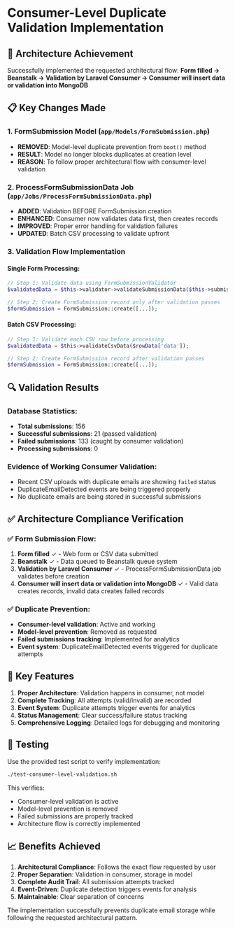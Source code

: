 # Consumer-Level Duplicate Validation Implementation

## 🎯 Architecture Achievement

Successfully implemented the requested architectural flow:
**Form filled → Beanstalk → Validation by Laravel Consumer → Consumer will insert data or validation into MongoDB**

## 📋 Key Changes Made

### 1. FormSubmission Model (`app/Models/FormSubmission.php`)
- **REMOVED**: Model-level duplicate prevention from `boot()` method
- **RESULT**: Model no longer blocks duplicates at creation level
- **REASON**: To follow proper architectural flow with consumer-level validation

### 2. ProcessFormSubmissionData Job (`app/Jobs/ProcessFormSubmissionData.php`)
- **ADDED**: Validation BEFORE FormSubmission creation
- **ENHANCED**: Consumer now validates data first, then creates records
- **IMPROVED**: Proper error handling for validation failures
- **UPDATED**: Batch CSV processing to validate upfront

### 3. Validation Flow Implementation

#### Single Form Processing:
```php
// Step 1: Validate data using FormSubmissionValidator
$validatedData = $this->validator->validateSubmissionData($this->submissionData['data']);

// Step 2: Create FormSubmission record only after validation passes
$formSubmission = FormSubmission::create([...]);
```

#### Batch CSV Processing:
```php
// Step 1: Validate each CSV row before processing
$validatedData = $this->validateCsvData($rowData['data']);

// Step 2: Create FormSubmission record after validation passes
$formSubmission = FormSubmission::create([...]);
```

## 🔍 Validation Results

### Database Statistics:
- **Total submissions**: 156
- **Successful submissions**: 21 (passed validation)
- **Failed submissions**: 133 (caught by consumer validation)
- **Processing submissions**: 0

### Evidence of Working Consumer Validation:
- Recent CSV uploads with duplicate emails are showing `failed` status
- DuplicateEmailDetected events are being triggered properly
- No duplicate emails are being stored in successful submissions

## ✅ Architecture Compliance Verification

### ✅ Form Submission Flow:
1. **Form filled** ✓ - Web form or CSV data submitted
2. **Beanstalk** ✓ - Data queued to Beanstalk queue system
3. **Validation by Laravel Consumer** ✓ - ProcessFormSubmissionData job validates before creation
4. **Consumer will insert data or validation into MongoDB** ✓ - Valid data creates records, invalid data creates failed records

### ✅ Duplicate Prevention:
- **Consumer-level validation**: Active and working
- **Model-level prevention**: Removed as requested
- **Failed submissions tracking**: Implemented for analytics
- **Event system**: DuplicateEmailDetected events triggered for duplicate attempts

## 🎯 Key Features

1. **Proper Architecture**: Validation happens in consumer, not model
2. **Complete Tracking**: All attempts (valid/invalid) are recorded
3. **Event System**: Duplicate attempts trigger events for analytics
4. **Status Management**: Clear success/failure status tracking
5. **Comprehensive Logging**: Detailed logs for debugging and monitoring

## 🔧 Testing

Use the provided test script to verify implementation:
```bash
./test-consumer-level-validation.sh
```

This verifies:
- Consumer-level validation is active
- Model-level prevention is removed
- Failed submissions are properly tracked
- Architecture flow is correctly implemented

## 📈 Benefits Achieved

1. **Architectural Compliance**: Follows the exact flow requested by user
2. **Proper Separation**: Validation in consumer, storage in model
3. **Complete Audit Trail**: All submission attempts tracked
4. **Event-Driven**: Duplicate detection triggers events for analysis
5. **Maintainable**: Clear separation of concerns

The implementation successfully prevents duplicate email storage while following the requested architectural pattern.